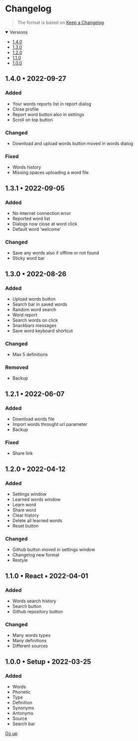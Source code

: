 # Changelog

> The format is based on [Keep a Changelog](https://keepachangelog.com/en/1.0.0).

<details open>
   <summary>Versions</summary>

-  [1.4.0](#140-•-2022-09-27)
-  [1.3.0](#130-•-2022-08-26)
-  [1.2.0](#120-•-2022-04-12)
-  [1.1.0](#110-•-react-•-2022-04-01)
-  [1.0.0](#100-•-setup-•-2022-03-25)
</details>

## 1.4.0 • 2022-09-27

### Added

-  Your words reports list in report dialog
-  Close profile
-  Report word button also in settings
-  Scroll on top button

### Changed

-  Download and upload words button moved in words dialog

### Fixed

-  Words history
-  Missing spaces uploading a word file

## 1.3.1 • 2022-09-05

### Added

-  No internet connection error
-  Reported word list
-  Dialogs now close at word click
-  Default word 'welcome'

### Changed

-  Save any words also if offline or not found
-  Sticky word bar

## 1.3.0 • 2022-08-26

### Added

-  Upload words button
-  Search bar in saved words
-  Random word search
-  Word report
-  Search words on click
-  Snackbars messages
-  Save word keyboard shortcut

### Changed

-  Max 5 definitions

### Removed

-  Backup

## 1.2.1 • 2022-06-07

### Added

-  Download words file
-  Import words throught url parameter
-  Backup

### Fixed

-  Share link

## 1.2.0 • 2022-04-12

### Added

-  Settings window
-  Learned words window
-  Learn word
-  Share word
-  Clear history
-  Delete all learned words
-  Reset button

### Changed

-  Github button moved in settings window
-  Changelog new format
-  Restyle

## 1.1.0 • React • 2022-04-01

### Added

-  Words search history
-  Search button
-  Github repository button

### Changed

-  Many words types
-  Many definitions
-  Different sources

## 1.0.0 • Setup • 2022-03-25

### Added

-  Words
-  Phonetic
-  Type
-  Definition
-  Synonyms
-  Antonyms
-  Source
-  Search bar

[Go up](#changelog)
